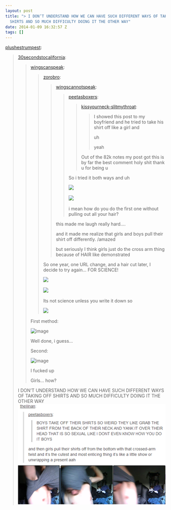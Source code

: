 ```yaml
---
layout: post
title: "> I DON’T UNDERSTAND HOW WE CAN HAVE SUCH DIFFERENT WAYS OF TAKING OFF
  SHIRTS AND SO MUCH DIFFICULTY DOING IT THE OTHER WAY"
date: 2014-01-09 16:32:57 Z
tags: []
---
```

[plushestrumpest](http://plushestrumpest.tumblr.com/post/72642133386/30secondstocalifornia-wingscanspeak):

> [30secondstocalifornia](http://30secondstocalifornia.tumblr.com/post/72599540180/wingscanspeak-zorobro-wingscannotspeak):
> 
> > [wingscanspeak](http://wingscanspeak.tumblr.com/post/72269934132/zorobro-wingscannotspeak-peetasboxers):
> > 
> > > [zorobro](http://zorobro.tumblr.com/post/53541397561/wingscannotspeak-peetasboxers):
> > > 
> > > > [wingscannotspeak](http://wingscannotspeak.tumblr.com/post/53467802479/peetasboxers-kissyourneck-slitmythroat-i):
> > > > 
> > > > > [peetasboxers](http://peetasboxers.tumblr.com/post/48386285430/kissyourneck-slitmythroat-i-showed-this-post-to):
> > > > > 
> > > > > > [kissyourneck-slitmythroat](http://kissyourneck-slitmythroat.tumblr.com/post/48384529294):
> > > > > > 
> > > > > > > I showed this post to my boyfriend and he tried to take his shirt off like a girl and 
> > > > > > > 
> > > > > > > uh
> > > > > > > 
> > > > > > > yeah
> > > > > > 
> > > > > > Out of the 82k notes my post got this is by far the best comment holy shit thank u for being u
> > > > > 
> > > > > So i tried it both ways and uh
> > > > > 
> > > > > ![](https://66.media.tumblr.com/003063428b602b086234d0d68e3c22a6/tumblr_inline_pk78ntRyTY1snpcgy_540.gif)
> > > > > 
> > > > > ![](https://66.media.tumblr.com/1ee4479fecf0d5b1be599a9568b3770a/tumblr_inline_pk78nuboT41snpcgy_540.gif)
> > > > > 
> > > > > i mean how do you do the first one without pulling out all your hair?
> > > > 
> > > > this made me laugh really hard….
> > > > 
> > > > and it made me realize that girls and boys pull their shirt off differently. /amazed
> > > > 
> > > > but seriously I think girls just do the cross arm thing because of HAIR like demonstrated 
> > > 
> > > So one year, one URL change, and a hair cut later, I decide to try again… FOR SCIENCE! 
> > > 
> > > ![](https://66.media.tumblr.com/b213b9ee4f28623fad97c0176bf5c3fa/tumblr_inline_pk78nvdeXG1snpcgy_540.gif)
> > > 
> > > ![](https://66.media.tumblr.com/e0857b154a1732356e2a1fdc07e52f60/tumblr_inline_pk78nvHFTz1snpcgy_540.gif)
> > > 
> > > Its not science unless you write it down so 
> > > 
> > > ![](https://66.media.tumblr.com/8c683756b0b049e3ca9f135646844a93/tumblr_inline_pk78nw6URp1snpcgy_540.jpg)
> > 
> > First method:
> > 
> > ![image](https://66.media.tumblr.com/4811fde5997461a7cceaa3aca21faf47/tumblr_inline_pk78nwrkwZ1snpcgy_540.gif)
> > 
> >   
> > Well done, i guess…
> > 
> > Second:
> > 
> > ![image](https://66.media.tumblr.com/818a47a9806f05a17733d9a9b6d01f47/tumblr_inline_pk78nxVXx11snpcgy_540.gif)
> > 
> >   
> > I fucked up
> > 
> > Girls… how?
> 
> I DON’T UNDERSTAND HOW WE CAN HAVE SUCH DIFFERENT WAYS OF TAKING OFF SHIRTS AND SO MUCH DIFFICULTY DOING IT THE OTHER WAY
![](/media/2014/01/72774271235_0.png)
![](/media/2014/01/72774271235_1.png)
